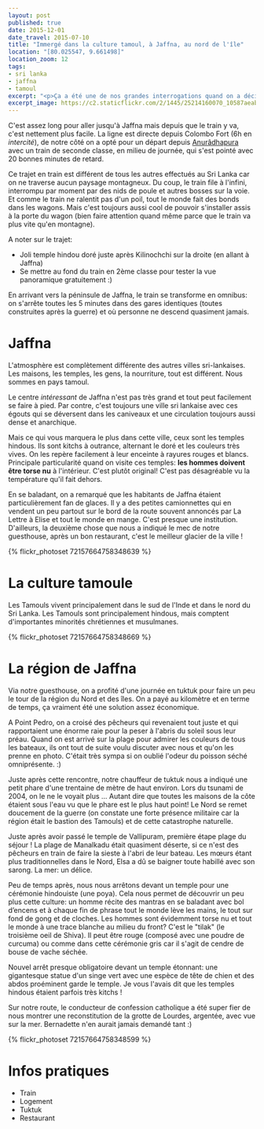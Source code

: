 ```yaml
---
layout: post
published: true
date: 2015-12-01
date_travel: 2015-07-10
title: "Immergé dans la culture tamoul, à Jaffna, au nord de l'île"
location: "[80.025547, 9.661498]"
location_zoom: 12
tags:
- sri lanka
- jaffna
- tamoul
excerpt: "<p>Ça a été une de nos grandes interrogations quand on a décidé de faire ce voyage: est-ce qu'on prend le temps d'aller visiter le nord de l'île?</p><p>Après quelques réflexions, on a décidé de sauter le pas (<em>spoiler</em>: on ne regrette pas, on a adoré !) Seul le Lonely Planet parle de la région et elle n'est ouverte que depuis peu. Il y a encore très peu de touristes et les gens sont ravis de papoter avec vous.</p>"
excerpt_image: https://c2.staticflickr.com/2/1445/25214160070_10587aeab0_c.jpg
---
```

C'est assez long pour aller jusqu'à Jaffna mais depuis que le train y va, c'est nettement plus facile. La ligne est directe depuis Colombo Fort (6h en _intercité_), de notre côté on a opté pour un départ depuis [Anurâdhapura](/polonnaruwa-anuradhapura-mihintale/) avec un train de seconde classe, en milieu de journée, qui s'est pointé avec 20 bonnes minutes de retard.

Ce trajet en train est différent de tous les autres effectués au Sri Lanka car on ne traverse aucun paysage montagneux. Du coup, le train file à l'infini, interrompu par moment par des nids de poule et autres bosses sur la voie. Et comme le train ne ralentit pas d'un poil, tout le monde fait des bonds dans les wagons. Mais c'est toujours aussi cool de pouvoir s'installer assis à la porte du wagon (bien faire attention quand même parce que le train va plus vite qu'en montagne).

A noter sur le trajet:

 - Joli temple hindou doré juste après Kilinochchi sur la droite (en allant à Jaffna)
 - Se mettre au fond du train en 2ème classe pour tester la vue panoramique gratuitement :)

En arrivant vers la péninsule de Jaffna, le train se transforme en omnibus: on s'arrête toutes les 5 minutes dans des gares identiques (toutes construites après la guerre) et où personne ne descend quasiment jamais.

# Jaffna
L'atmosphère est complètement différente des autres villes sri-lankaises. Les maisons, les temples, les gens, la nourriture, tout est différent. Nous sommes en pays tamoul.

Le centre _intéressant_ de Jaffna n'est pas très grand et tout peut facilement se faire à pied. Par contre, c'est toujours une ville sri lankaise avec ces égouts qui se déversent dans les caniveaux et une circulation toujours aussi dense et anarchique.

Mais ce qui vous marquera le plus dans cette ville, ceux sont les temples hindous. Ils sont kitchs à outrance, alternant le doré et les couleurs très vives. On les repère facilement à leur enceinte à rayures rouges et blancs. Principale particularité quand on visite ces temples: **les hommes doivent être torse nu** à l'intérieur.  C'est plutôt original! C'est pas désagréable vu la température qu'il fait dehors.

En se baladant, on a remarqué que les habitants de Jaffna étaient particulièrement fan de glaces. Il y a des petites camionnettes qui en vendent un peu partout sur le bord de la route souvent annoncés par La Lettre à Elise et tout le monde en mange. C'est presque une institution. D'ailleurs, la deuxième chose que nous a indiqué le mec de notre guesthouse, après un bon restaurant, c'est le meilleur glacier de la ville !

{% flickr_photoset 72157664758348639 %}

# La culture tamoule
Les Tamouls vivent principalement dans le sud de l'Inde et dans le nord du Sri Lanka.  Les Tamouls sont principalement hindous, mais comptent d'importantes minorités chrétiennes et musulmanes.

{% flickr_photoset 72157664758348669 %}

# La région de Jaffna
Via notre guesthouse, on a profité d'une journée en tuktuk pour faire un peu le tour de la région du Nord et des îles. On a payé au kilomètre et en terme de temps, ça vraiment été une solution assez économique.

A Point Pedro, on a croisé des pêcheurs qui revenaient tout juste et qui rapportaient une énorme raie pour la  peser à l'abris du soleil sous leur préau. Quand on est arrivé sur la plage pour admirer les couleurs de tous les bateaux, ils ont tout de suite voulu discuter avec nous et qu'on les prenne en photo. C'était très sympa si on oublié l'odeur du poisson séché omniprésente. :)

Juste après cette rencontre, notre chauffeur de tuktuk nous a indiqué une petit phare d'une trentaine de mètre de haut environ. Lors du tsunami de 2004, on le ne le voyait plus ... Autant dire que toutes les maisons de la côte étaient sous l'eau vu que le phare est le plus haut point! Le Nord se remet doucement de la guerre (on constate une forte présence militaire car la région était le bastion des Tamouls) et de cette catastrophe naturelle.

Juste après avoir passé le temple de Vallipuram, première étape plage du séjour ! La plage de Manalkadu était quasiment déserte, si ce n'est des pêcheurs en train de faire la sieste à l'abri de leur bateau. Les mœurs étant plus traditionnelles dans le Nord,  Elsa a dû se baigner toute habillé avec son sarong. La mer: un délice.

Peu de temps après, nous nous arrêtons devant un temple pour une cérémonie hindouiste (une poya). Cela nous permet de découvrir un peu plus cette culture: un homme récite des mantras en se baladant avec bol d’encens et à chaque fin de phrase tout le monde lève les mains, le tout sur fond de gong et de cloches. Les hommes sont évidemment torse nu et tout le monde à une trace blanche au milieu du front? C'est le "tilak" (le troisième oeil de Shiva). Il peut être rouge (composé avec une poudre de curcuma) ou comme dans cette cérémonie gris car il s'agit de cendre de bouse de vache séchée.

Nouvel arrêt presque obligatoire devant un temple étonnant: une gigantesque statue d'un singe vert avec une espèce de tête de chien et des abdos proéminent garde le temple. Je vous l'avais dit que les temples hindous étaient parfois très kitchs !

Sur notre route, le conducteur de confession catholique a été super fier de nous montrer une reconstitution de la grotte de Lourdes, argentée, avec vue sur la mer. Bernadette n'en aurait jamais demandé tant :)

{% flickr_photoset 72157664758348599 %}

# Infos pratiques
- Train
- Logement
- Tuktuk
- Restaurant
